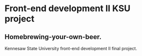 # Front-end development II KSU project

## Homebrewing-your-own-beer.

Kennesaw State University front-end development II final project.
